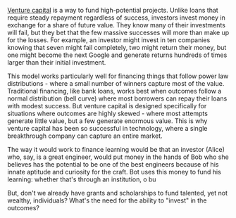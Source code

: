 [Venture capital](https://en.wikipedia.org/wiki/Venture_capital) is a way to fund high-potential projects. Unlike loans that require steady repayment regardless of success, investors invest money in exchange for a share of future value. They know many of their investments will fail, but they bet that the few massive successes will more than make up for the losses. For example, an investor might invest in ten companies knowing that seven might fail completely, two might return their money, but one might become the next Google and generate returns hundreds of times larger than their initial investment.

This model works particularly well for financing things that follow power law distributions - where a small number of winners capture most of the value. Traditional financing, like bank loans, works best when outcomes follow a normal distribution (bell curve) where most borrowers can repay their loans with modest success. But venture capital is designed specifically for situations where outcomes are highly skewed - where most attempts generate little value, but a few generate enormous value. This is why venture capital has been so successful in technology, where a single breakthrough company can capture an entire market.



The way it would work to finance learning would be that an investor (Alice) who, say, is a great engineer, would put money in the hands of Bob who she believes has the potential to be one of the best engineers because of his innate aptitude and curiosity for the craft. Bot uses this money to fund his learning: whether that's through an institution, o bu

But, don't we already have grants and scholarships to fund talented, yet not wealthy, individuals? What's the need for the ability to "invest" in the outcomes?


